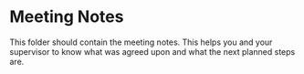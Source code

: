 # Meeting Notes

This folder should contain the meeting notes. This helps you and your supervisor to know what was agreed upon and what the next planned steps are.